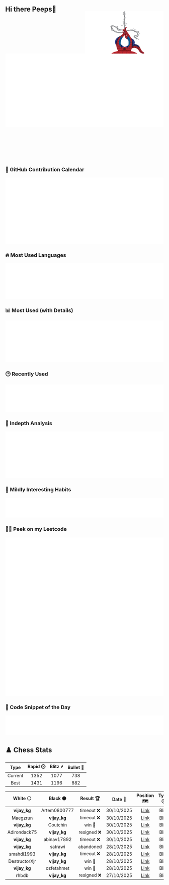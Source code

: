 ## Hi there Peeps👋

<p style="text-align: right; margin-top: -40px; position: relative; top: 15px;">
  <img src="./assets/spidertocat.png" width="250" height="250" alt="Spider-Ham swinging" align="right">
</p>

<div style="position: relative; width: 100%; height: auto;">
  <img src="./metrics.classic.svg" alt="Metrics" style="position: relative; top: -100px; left: 0; z-index: 1; display: block;">
</div>

### 📅 GitHub Contribution Calendar

![Half-year](./metrics.plugin.isocalendar.svg)

### 🔥 Most Used Languages
![Most Used](metrics.plugin.languages.svg)

### 📊 Most Used (with Details)
![Most Used Details](metrics.plugin.languages.details.svg)

### 🕒 Recently Used
![Recently Used](metrics.plugin.languages.recent.svg)

### 📌 Indepth Analysis
![Indepth](metrics.plugin.languages.indepth.svg)

### 🧠 Mildly Interesting Habits

![Habits Facts](./metrics.plugin.habits.facts.svg)

### 🧑‍💻 Peek on my Leetcode 

![LeetCode Stats](metrics.plugin.leetcode.svg)

### 📝 Code Snippet of the Day

![Code Snippet](./metrics.plugin.code.svg)

## ♟️ Chess Stats

<!--START_SECTION:chessStats-->
<!-- Automatically generated with https://github.com/Balastrong/chess-stats-action -->

| Type | Rapid ⏲️ | Blitz ⚡ | Bullet 🔫 |
|:---:|:---:|:---:|:---:|
| Current | 1352 | 1077 | 738 |
| Best | 1431 | 1196 | 882 |

| White ⚪ | Black ⚫ | Result 🏆 | Date 📅 | Position 🗺️ | Type 🕕 |
|:---:|:---:|:---:|:---:|:---:|:---:|
| **vijay_kg** | Artem0800777 | timeout ❌ | 30/10/2025 | <a href="http://www.ee.unb.ca/cgi-bin/tervo/fen.pl?select=2k1r3/p1p3pp/5q2/2N5/3R4/8/1PP4P/1K1R4 w - - 4 31">Link</a> | Blitz |
| Maegzrun | **vijay_kg** | timeout ❌ | 30/10/2025 | <a href="http://www.ee.unb.ca/cgi-bin/tervo/fen.pl?select=7R/8/1p6/7P/5p2/1P3kn1/2P5/1K6 b - - 0 50">Link</a> | Blitz |
| **vijay_kg** | Coutchin | win 🥇 | 30/10/2025 | <a href="http://www.ee.unb.ca/cgi-bin/tervo/fen.pl?select=4k3/ppq3nP/4p3/3p4/2rP4/P1P2Q2/5PP1/R1R3K1 b - - 0 30">Link</a> | Blitz |
| Adirondack75 | **vijay_kg** | resigned ❌ | 30/10/2025 | <a href="http://www.ee.unb.ca/cgi-bin/tervo/fen.pl?select=8/8/5P2/7p/4K2P/1p1N4/2k5/8 b - - 0 57">Link</a> | Blitz |
| **vijay_kg** | abinav17892 | timeout ❌ | 30/10/2025 | <a href="http://www.ee.unb.ca/cgi-bin/tervo/fen.pl?select=2k4r/ppp4p/6bb/5pp1/N2q4/6P1/P3QP1P/R5K1 w - - 0 23">Link</a> | Blitz |
| **vijay_kg** | satrawi | abandoned  | 28/10/2025 | <a href="http://www.ee.unb.ca/cgi-bin/tervo/fen.pl?select=r4r1k/pp2b1pp/2p1Qn2/3n4/2Bq4/BP6/P2PRPPP/RN4K1 w - - 5 17">Link</a> | Blitz |
| smahdi1993 | **vijay_kg** | timeout ❌ | 28/10/2025 | <a href="http://www.ee.unb.ca/cgi-bin/tervo/fen.pl?select=1nk5/p3q3/Ppprbr2/7p/Q1PP2pN/6P1/1R4B1/1R4K1 b - - 0 27">Link</a> | Blitz |
| DestructorXjr | **vijay_kg** | win 🥇 | 28/10/2025 | <a href="http://www.ee.unb.ca/cgi-bin/tervo/fen.pl?select=5rk1/1b2qp2/p5pp/1p2p3/6rP/1P4N1/P1P2PP1/R4RK1 w - - 0 23">Link</a> | Blitz |
| **vijay_kg** | ozfetahmet | win 🥇 | 28/10/2025 | <a href="http://www.ee.unb.ca/cgi-bin/tervo/fen.pl?select=r4b1r/ppp1k1pp/2n1Bq2/4p3/8/5Q2/PPPP1PPP/RNB1K2R w KQ - 1 10">Link</a> | Blitz |
| rhbdb | **vijay_kg** | resigned ❌ | 27/10/2025 | <a href="http://www.ee.unb.ca/cgi-bin/tervo/fen.pl?select=3r4/p6p/1p3kp1/2p2p2/8/2N2B1P/PPP2PP1/3R2K1 b - - 1 26">Link</a> | Blitz |

<!--END_SECTION:chessStats-->
